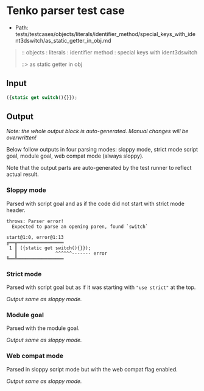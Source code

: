 # Tenko parser test case

- Path: tests/testcases/objects/literals/identifier_method/special_keys_with_ident3dswitch/as_static_getter_in_obj.md

> :: objects : literals : identifier method : special keys with ident3dswitch
>
> ::> as static getter in obj

## Input

`````js
({static get switch(){}});
`````

## Output

_Note: the whole output block is auto-generated. Manual changes will be overwritten!_

Below follow outputs in four parsing modes: sloppy mode, strict mode script goal, module goal, web compat mode (always sloppy).

Note that the output parts are auto-generated by the test runner to reflect actual result.

### Sloppy mode

Parsed with script goal and as if the code did not start with strict mode header.

`````
throws: Parser error!
  Expected to parse an opening paren, found `switch`

start@1:0, error@1:13
╔══╦═════════════════
 1 ║ ({static get switch(){}});
   ║              ^^^^^^------- error
╚══╩═════════════════

`````

### Strict mode

Parsed with script goal but as if it was starting with `"use strict"` at the top.

_Output same as sloppy mode._

### Module goal

Parsed with the module goal.

_Output same as sloppy mode._

### Web compat mode

Parsed in sloppy script mode but with the web compat flag enabled.

_Output same as sloppy mode._
